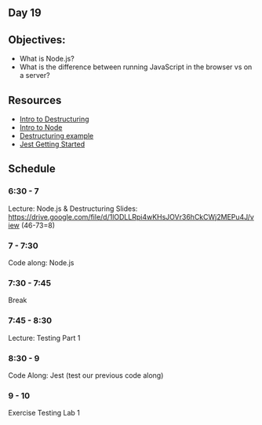 ## Day 19

## Objectives:

- What is Node.js?
- What is the difference between running JavaScript in the browser vs on a server?

## Resources

- [Intro to Destructuring](https://hacks.mozilla.org/2015/05/es6-in-depth-destructuring/)
- [Intro to Node](https://www.sitepoint.com/an-introduction-to-node-js/)
- [Destructuring example](cheat-sheets/destructuring-example.js)
- [Jest Getting Started](https://jestjs.io/docs/getting-started)

## Schedule

### 6:30 - 7

Lecture: Node.js & Destructuring
Slides: https://drive.google.com/file/d/1lODLLRpi4wKHsJOVr36hCkCWj2MEPu4J/view (46-73=8)

### 7 - 7:30

Code along: Node.js

### 7:30 - 7:45

Break

### 7:45 - 8:30

Lecture: Testing Part 1

### 8:30 - 9

Code Along: Jest (test our previous code along)

### 9 - 10

Exercise
Testing Lab 1
